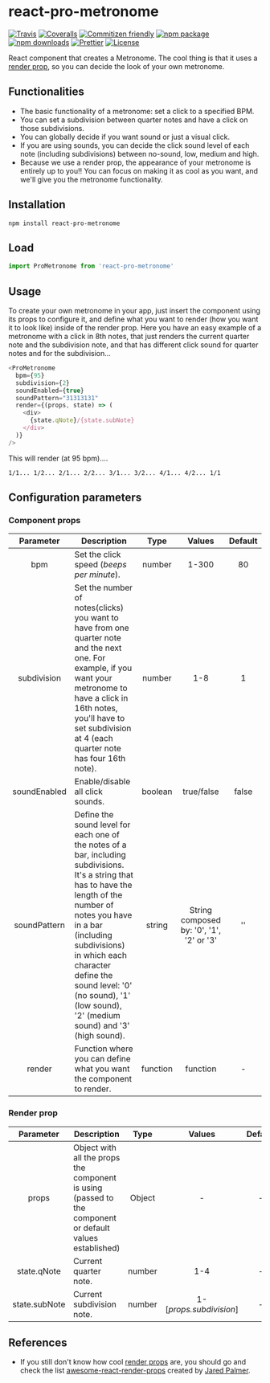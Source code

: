 # react-pro-metronome

[![Travis][build-badge]][build]
[![Coveralls][coveralls-badge]][coveralls]
[![Commitizen friendly][commitizen-badge]][commitizen]
[![npm package][npm-badge]][npm]
[![npm downloads][npm-downloads-badge]][npm-downloads]
[![Prettier][prettier-badge]][prettier]
[![License][license-badge]][license]

React component that creates a Metronome. The cool thing is that it uses a [render prop](https://reactjs.org/docs/render-props.html), so you can decide the look of your own metronome.

## Functionalities

* The basic functionality of a metronome: set a click to a specified BPM.
* You can set a subdivision between quarter notes and have a click on those subdivisions.
* You can globally decide if you want sound or just a visual click.
* If you are using sounds, you can decide the click sound level of each note (including subdivisions) between no-sound, low, medium and high.
* Because we use a render prop, the appearance of your metronome is entirely up to you!! You can focus on making it as cool as you want, and we'll give you the metronome functionality.

## Installation

```
npm install react-pro-metronome
```

## Load

```js
import ProMetronome from 'react-pro-metronome'
```

## Usage

To create your own metronome in your app, just insert the component using its props to configure it, and define what you want to render (how you want it to look like) inside of the render prop.
Here you have an easy example of a metronome with a click in 8th notes, that just renders the current quarter note and the subdivision note, and that has different click sound for quarter notes and for the subdivision...

```js
<ProMetronome
  bpm={95}
  subdivision={2}
  soundEnabled={true}
  soundPattern="31313131"
  render={(props, state) => (
    <div>
      {state.qNote}/{state.subNote}
    </div>
  )}
/>
```

This will render (at 95 bpm)....
```
1/1... 1/2... 2/1... 2/2... 3/1... 3/2... 4/1... 4/2... 1/1
```

## Configuration parameters

### Component props

|    Parameter    | Description                                                               |  Type   |   Values   | Default |
| :-------------: | ------------------------------------------------------------------------- | :-----: | :--------: | :-----: |
| bpm | Set the click speed (_beeps per minute_). | number | 1-300 |  80  |
| subdivision | Set the number of notes(clicks) you want to have from one quarter note and the next one. For example, if you want your metronome to have a click in 16th notes, you'll have to set subdivision at 4 (each quarter note has four 16th note). | number | 1-8 |  1  |
| soundEnabled | Enable/disable all click sounds. | boolean | true/false |  false  |
| soundPattern | Define the sound level for each one of the notes of a bar, including subdivisions. It's a string that has to have the length of the number of notes you have in a bar (including subdivisions) in which each character define the sound level: '0' (no sound), '1' (low sound), '2' (medium sound) and '3' (high sound). | string | String composed by: '0', '1', '2' or '3' |  ''  |
| render | Function where you can define what you want the component to render. | function | function |  -  |

### Render prop 

|    Parameter    | Description                                                               |  Type   |   Values   | Default |
| :-------------: | ------------------------------------------------------------------------- | :-----: | :--------: | :-----: |
| props | Object with all the props the component is using (passed to the component or default values established) | Object | - | - |
| state.qNote | Current quarter note. | number | 1-4 | - |
| state.subNote | Current subdivision note. | number | 1-[_props.subdivision_] | - |

## References

* If you still don't know how cool [render props](https://reactjs.org/docs/render-props.html) are, you should go and check the list [awesome-react-render-props](https://github.com/jaredpalmer/awesome-react-render-props) created by [Jared Palmer](https://github.com/jaredpalmer).


[build-badge]: https://img.shields.io/travis/rigobauer/react-pro-metronome/master.svg?style=flat-square
[build]: https://travis-ci.org/rigobauer/react-pro-metronome
[coveralls-badge]: https://img.shields.io/coveralls/rigobauer/react-pro-metronome/master.svg?style=flat-square
[coveralls]: https://coveralls.io/github/rigobauer/react-pro-metronome
[commitizen-badge]: https://img.shields.io/badge/commitizen-friendly-brightgreen.svg?style=flat-square
[commitizen]: http://commitizen.github.io/cz-cli/
[npm-badge]: https://img.shields.io/npm/v/react-pro-metronome.svg?style=flat-square
[npm]: https://www.npmjs.org/package/react-pro-metronome
[npm-downloads-badge]: https://img.shields.io/npm/dm/react-pro-metronome.svg?style=flat-square
[npm-downloads]: https://npm-stat.com/charts.html?package=react-pro-metronome
[prettier-badge]: https://img.shields.io/badge/code_style-prettier-ff69b4.svg?style=flat-square
[prettier]: https://github.com/prettier/prettier
[coveralls-badge]: https://img.shields.io/coveralls/rigobauer/react-pro-metronome/master.svg?style=flat-square
[coveralls]: https://coveralls.io/github/rigobauer/react-pro-metronome
[license-badge]: https://img.shields.io/npm/l/react-pro-metronome.svg?style=flat-square
[license]: https://opensource.org/licenses/MIT

